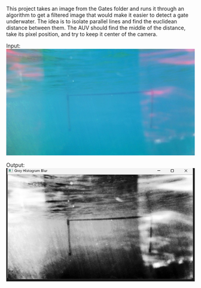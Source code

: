 This project takes an image from the Gates folder and runs it through an algorithm to get a filtered image that would make it easier to detect a gate underwater. The idea is to isolate parallel lines and find the euclidean distance between them. The AUV should find the middle of the distance, take its pixel position, and try to keep it center of the camera. 

Input:
![image info](./Gates/1508.jpg)

Output:
![image info](./Outputs/Output.jpg)